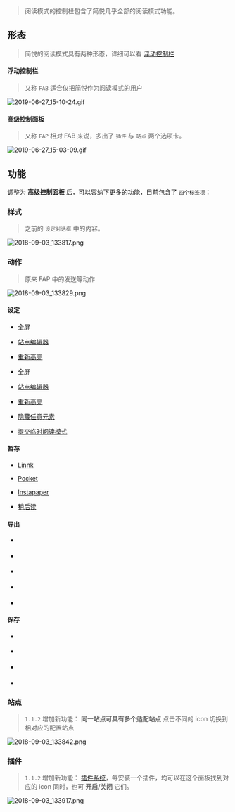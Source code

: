 > 阅读模式的控制栏包含了简悦几乎全部的阅读模式功能。

形态
---

> 简悦的阅读模式具有两种形态，详细可以看 [浮动控制栏](浮动控制面板（FAP）与浮动控制栏（FAB）)

#### 浮动控制栏

> 又称 `FAB` 适合仅把简悦作为阅读模式的用户

![2019-06-27_15-10-24.gif](https://i.loli.net/2019/06/27/5d146c3273ecd34745.gif)

#### 高级控制面板

> 又称 `FAP` 相对 FAB 来说，多出了 `插件` 与 `站点` 两个选项卡。

![2019-06-27_15-03-09.gif](https://i.loli.net/2019/06/27/5d146a7b95e9045622.gif)

功能
---
调整为 **高级控制面板** 后，可以容纳下更多的功能，目前包含了 `四个标签项`：

### 样式
> 之前的 `设定对话框` 中的内容。

![2018-09-03_133817.png](https://i.loli.net/2018/09/03/5b8cc99acd111.png)

### 动作
> 原来 FAP 中的发送等动作  

![2018-09-03_133829.png](https://i.loli.net/2018/09/03/5b8cc9b1ce515.png)

#### 设定

- 全屏
- [站点编辑器](站点编辑器)

- [重新高亮](重新高亮)
- 全屏
- [站点编辑器](站点编辑器)
- [重新高亮](重新高亮)
- [隐藏任意元素](隐藏任意元素)
- [提交临时阅读模式](临时阅读模式)

#### 暂存

- [Linnk](导出到生产力工具?id=保存链接)

- [Pocket](导出到生产力工具?id=保存链接)

- [Instapaper](导出到生产力工具?id=保存链接)

- [稍后读](稍后读)

#### 导出

- []()

- []()

- []()

- []()

- []()

#### 保存

- []()

- []()

- []()

- []()

### 站点
> `1.1.2` 增加新功能： **同一站点可具有多个适配站点** 点击不同的 icon 切换到相对应的配置站点

![2018-09-03_133842.png](https://i.loli.net/2018/09/03/5b8cc9e6b06c9.png)

### 插件
> `1.1.2` 增加新功能： [插件系统](插件系统)，每安装一个插件，均可以在这个面板找到对应的 icon 同时，也可 **开启/关闭** 它们。

![2018-09-03_133917.png](https://i.loli.net/2018/09/03/5b8cca48376e8.png)

